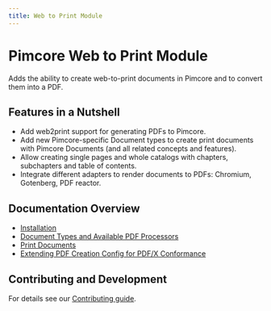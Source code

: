 ```yaml
---
title: Web to Print Module
---
```


# Pimcore Web to Print Module

Adds the ability to create web-to-print documents in Pimcore and to convert them into a PDF.

## Features in a Nutshell

- Add web2print support for generating PDFs to Pimcore.
- Add new Pimcore-specific Document types to create print documents with Pimcore Documents (and all related concepts and features).
- Allow creating single pages and whole catalogs with chapters, subchapters and table of contents.
- Integrate different adapters to render documents to PDFs: Chromium, Gotenberg, PDF reactor.

## Documentation Overview
* [Installation](./doc/00_Installation.md)
* [Document Types and Available PDF Processors](./doc/01_Doc_Types_and_Available_Processors.md)
* [Print Documents](./doc/02_Print_Documents.md)
* [Extending PDF Creation Config for PDF/X Conformance](./doc/90_Web2Print_Extending_Config_for_PDFX_conformance.md)

## Contributing and Development

For details see our [Contributing guide](https://github.com/pimcore/web-to-print-bundle/blob/1.x/CONTRIBUTING.md).
